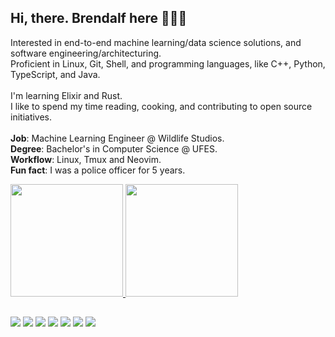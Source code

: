 ## Hi, there. Brendalf here 🙋🏽‍♂️

Interested in end-to-end machine learning/data science solutions, and software engineering/architecturing.<br>
Proficient in Linux, Git, Shell, and programming languages, like C++, Python, TypeScript, and Java.<br>
<br>
I'm learning Elixir and Rust.<br>
I like to spend my time reading, cooking, and contributing to open source initiatives.<br>
<br>
**Job**: Machine Learning Engineer @ Wildlife Studios.<br>
**Degree**: Bachelor's in Computer Science @ UFES.<br>
**Workflow**: Linux, Tmux and Neovim.<br>
**Fun fact**: I was a police officer for 5 years.

<div>
  <a href="https://github.com/brendalf">
  <img height="180em" src="https://github-readme-stats.vercel.app/api?username=brendalf&show_icons=true&theme=dracula&include_all_commits=true&count_private=true"/>
  <img height="180em" src="https://github-readme-stats.vercel.app/api/top-langs/?username=brendalf&layout=compact&langs_count=7&theme=dracula"/>
</div>
  
##
 
<div>
  <a href="https://linkedin.com/in/obrendalf" target="_blank"><img src="https://img.shields.io/badge/-LinkedIn-%230077B5?style=for-the-badge&logo=linkedin&logoColor=white" target="_blank"></a> 
  <a href="https://instagram.com/obrendalf" target="_blank"><img src="https://img.shields.io/badge/-Instagram-%23E4405F?style=for-the-badge&logo=instagram&logoColor=white" target="_blank"></a>
  <a href = "mailto:brenophp@gmail.com"><img src="https://img.shields.io/badge/-Gmail-FF0000?style=for-the-badge&logo=gmail&logoColor=white" target="_blank"></a>
  <a href="https://kaggle.com/brendalf" target="_blank"><img src="https://img.shields.io/badge/Kaggle-55ACEE?style=for-the-badge&logo=kaggle&logoColor=white" target="_blank"></a>
  <a href="https://twitch.tv/obrendalf" target="_blank"><img src="https://img.shields.io/badge/Twitch-9146FF?style=for-the-badge&logo=twitch&logoColor=white" target="_blank"></a>
 <a href="https://medium.com/@brendalf" target="_blank"><img src="https://img.shields.io/badge/Medium-444444?style=for-the-badge&logo=medium&logoColor=white" target="_blank"></a> 
  <a href="https://twitter.com/obrendalf" target="_blank"><img src="https://img.shields.io/badge/Twitter-55ACEE?style=for-the-badge&logo=twitter&logoColor=white" target="_blank"></a>
</div>

